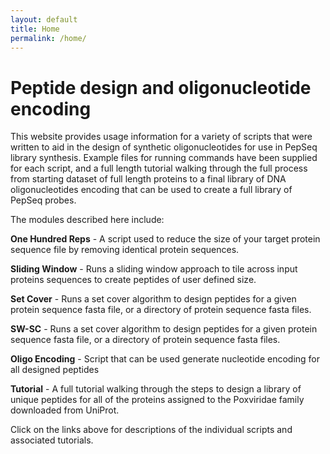 ```yaml
---
layout: default
title: Home
permalink: /home/
---
```

# Peptide design and oligonucleotide encoding
This website provides usage information for a variety of scripts that were written to aid in the design of synthetic oligonucleotides for use in PepSeq library synthesis. Example files for running commands have been supplied for each script, and a full length tutorial walking through the full process from starting dataset of full length proteins to a final library of DNA oligonucleotides encoding that can be used to create a full library of PepSeq probes.

The modules described here include:

**One Hundred Reps** - A script used to reduce the size of your target protein sequence file by removing identical protein sequences.

**Sliding Window** - Runs a sliding window approach to tile across input proteins sequences to create peptides of user defined size.

**Set Cover** - Runs a set cover algorithm to design peptides for a given protein sequence fasta file, or a directory of protein sequence fasta files.

**SW-SC** - Runs a set cover algorithm to design peptides for a given protein sequence fasta file, or a directory of protein sequence fasta files.

**Oligo Encoding** - Script that can be used generate nucleotide encoding for all designed peptides

**Tutorial** - A full tutorial walking through the steps to design a library of unique peptides for all of the proteins assigned to the Poxviridae family downloaded from UniProt.

Click on the links above for descriptions of the individual scripts and associated tutorials. 
